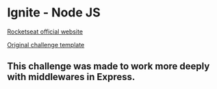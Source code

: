 # Ignite - Node JS

[Rocketseat official website](https://www.rocketseat.com.br/)

[Original challenge template](https://github.com/rocketseat-education/ignite-template-trabalhando-com-middlewares)

## This challenge was made to work more deeply with middlewares in Express.